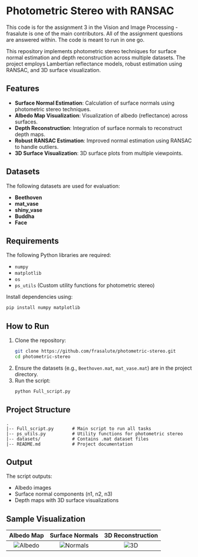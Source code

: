 # Photometric Stereo with RANSAC

This code is for the assignment 3 in the Vision and Image Processing - frasalute is one of the main contributors. All of the assignment questions are answered within. The code is meant to run in one go.

This repository implements photometric stereo techniques for surface normal estimation and depth reconstruction across multiple datasets. The project employs Lambertian reflectance models, robust estimation using RANSAC, and 3D surface visualization.

## Features
- **Surface Normal Estimation**: Calculation of surface normals using photometric stereo techniques.
- **Albedo Map Visualization**: Visualization of albedo (reflectance) across surfaces.
- **Depth Reconstruction**: Integration of surface normals to reconstruct depth maps.
- **Robust RANSAC Estimation**: Improved normal estimation using RANSAC to handle outliers.
- **3D Surface Visualization**: 3D surface plots from multiple viewpoints.

## Datasets
The following datasets are used for evaluation:
- **Beethoven**
- **mat_vase**
- **shiny_vase**
- **Buddha**
- **Face**

## Requirements
The following Python libraries are required:
- `numpy`
- `matplotlib`
- `os`
- `ps_utils` (Custom utility functions for photometric stereo)

Install dependencies using:
```bash
pip install numpy matplotlib
```

## How to Run
1. Clone the repository:
   ```bash
   git clone https://github.com/frasalute/photometric-stereo.git
   cd photometric-stereo
   ```
2. Ensure the datasets (e.g., `Beethoven.mat`, `mat_vase.mat`) are in the project directory.
3. Run the script:
   ```bash
   python Full_script.py
   ```

## Project Structure
```
.
|-- Full_script.py       # Main script to run all tasks
|-- ps_utils.py          # Utility functions for photometric stereo
|-- datasets/            # Contains .mat dataset files
|-- README.md            # Project documentation
```

## Output
The script outputs:
- Albedo images
- Surface normal components (n1, n2, n3)
- Depth maps with 3D surface visualizations

## Sample Visualization
| **Albedo Map** | **Surface Normals** | **3D Reconstruction** |
|:-------------:|:-------------------:|:---------------------:|
| ![Albedo](path/to/image1.png) | ![Normals](path/to/image2.png) | ![3D](path/to/image3.png) |



